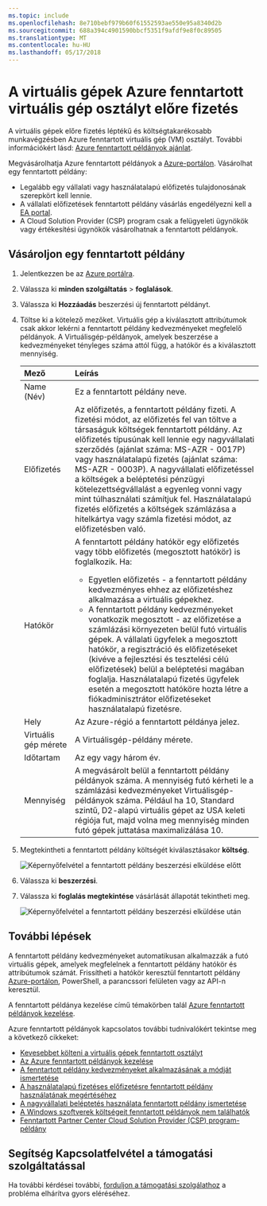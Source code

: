 ```yaml
---
ms.topic: include
ms.openlocfilehash: 8e710bebf979b60f61552593ae550e95a8340d2b
ms.sourcegitcommit: 688a394c4901590bbcf5351f9afdf9e8f0c89505
ms.translationtype: MT
ms.contentlocale: hu-HU
ms.lasthandoff: 05/17/2018
---
```

# <a name="prepay-for-virtual-machines-with-azure-reserved-vm-instances"></a>A virtuális gépek Azure fenntartott virtuális gép osztályt előre fizetés

A virtuális gépek előre fizetés léptékű és költségtakarékosabb munkavégzésben Azure fenntartott virtuális gép (VM) osztályt. További információkért lásd: [Azure fenntartott példányok ajánlat](https://azure.microsoft.com/pricing/reserved-vm-instances/).

Megvásárolhatja Azure fenntartott példányok a [Azure-portálon](https://portal.azure.com). Vásárolhat egy fenntartott példány:
-   Legalább egy vállalati vagy használatalapú előfizetés tulajdonosának szerepkört kell lennie.
-   A vállalati előfizetések fenntartott példány vásárlás engedélyezni kell a [EA portal](https://ea.azure.com).
-   A Cloud Solution Provider (CSP) program csak a felügyeleti ügynökök vagy értékesítési ügynökök vásárolhatnak a fenntartott példányok.

## <a name="buy-a-reserved-instance"></a>Vásároljon egy fenntartott példány
1. Jelentkezzen be az [Azure portálra](https://portal.azure.com).
2. Válassza ki **minden szolgáltatás** > **foglalások**.
3. Válassza ki **Hozzáadás** beszerzési új fenntartott példányt.
4. Töltse ki a kötelező mezőket. Virtuális gép a kiválasztott attribútumok csak akkor lekérni a fenntartott példány kedvezményeket megfelelő példányok. A Virtuálisgép-példányok, amelyek beszerzése a kedvezményeket tényleges száma attól függ, a hatókör és a kiválasztott mennyiség.

    | Mező      | Leírás|
    |:------------|:--------------|
    |Name (Név)        |Ez a fenntartott példány neve.| 
    |Előfizetés|Az előfizetés, a fenntartott példány fizeti. A fizetési módot, az előfizetés fel van töltve a társaságuk költségek fenntartott példány. Az előfizetés típusúnak kell lennie egy nagyvállalati szerződés (ajánlat száma: MS-AZR - 0017P) vagy használatalapú fizetés (ajánlat száma: MS-AZR - 0003P). A nagyvállalati előfizetéssel a költségek a beléptetési pénzügyi kötelezettségvállalást a egyenleg vonni vagy mint túlhasználati számítjuk fel. Használatalapú fizetés előfizetés a költségek számlázása a hitelkártya vagy számla fizetési módot, az előfizetésben való.|    
    |Hatókör       |A fenntartott példány hatókör egy előfizetés vagy több előfizetés (megosztott hatókör) is foglalkozik. Ha: <ul><li>Egyetlen előfizetés - a fenntartott példány kedvezményes ehhez az előfizetéshez alkalmazása a virtuális gépekhez. </li><li>A fenntartott példány kedvezményeket vonatkozik megosztott - az előfizetése a számlázási környezeten belül futó virtuális gépek. A vállalati ügyfelek a megosztott hatókör, a regisztráció és előfizetéseket (kivéve a fejlesztési és tesztelési célú előfizetések) belül a beléptetési magában foglalja. Használatalapú fizetés ügyfelek esetén a megosztott hatóköre hozta létre a fiókadminisztrátor előfizetéseket használatalapú fizetésre.</li></ul>|
    |Hely    |Az Azure-régió a fenntartott példánya jelez.|    
    |Virtuális gép mérete     |A Virtuálisgép-példány mérete.|
    |Időtartam        |Az egy vagy három év.|
    |Mennyiség    |A megvásárolt belül a fenntartott példány példányok száma. A mennyiség futó kérheti le a számlázási kedvezményeket Virtuálisgép-példányok száma. Például ha 10, Standard szintű, D2-alapú virtuális gépet az USA keleti régiója fut, majd volna meg mennyiség minden futó gépek juttatása maximalizálása 10. |
5. Megtekintheti a fenntartott példány költségét kiválasztásakor **költség**.

    ![Képernyőfelvétel a fenntartott példány beszerzési elküldése előtt](./media/virtual-machines-buy-compute-reservations/virtualmachines-reservedvminstance-purchase.png)

6. Válassza ki **beszerzési**.
7. Válassza ki **foglalás megtekintése** vásárlását állapotát tekintheti meg.

    ![Képernyőfelvétel a fenntartott példány beszerzési elküldése után](./media/virtual-machines-buy-compute-reservations/virtualmachines-reservedvmInstance-submit.png)

## <a name="next-steps"></a>További lépések 
A fenntartott példány kedvezményeket automatikusan alkalmazzák a futó virtuális gépek, amelyek megfelelnek a fenntartott példány hatókör és attribútumok számát. Frissítheti a hatókör keresztül fenntartott példány [Azure-portálon](https://portal.azure.com), PowerShell, a parancssori felületen vagy az API-n keresztül. 

A fenntartott példánya kezelése című témakörben talál [Azure fenntartott példányok kezelése](../articles/billing/billing-manage-reserved-vm-instance.md).

Azure fenntartott példányok kapcsolatos további tudnivalókért tekintse meg a következő cikkeket:

- [Kevesebbet költeni a virtuális gépek fenntartott osztályt](../articles/billing/billing-save-compute-costs-reservations.md)
- [Az Azure fenntartott példányok kezelése](../articles/billing/billing-manage-reserved-vm-instance.md)
- [A fenntartott példány kedvezményeket alkalmazásának a módját ismertetése](../articles/billing/billing-understand-vm-reservation-charges.md)
- [A használatalapú fizetéses előfizetésre fenntartott példány használatának megértéséhez](../articles/billing/billing-understand-reserved-instance-usage.md)
- [A nagyvállalati beléptetés használata fenntartott példány ismertetése](../articles/billing/billing-understand-reserved-instance-usage-ea.md)
- [A Windows szoftverek költségeit fenntartott példányok nem találhatók](../articles/billing/billing-reserved-instance-windows-software-costs.md)
- [Fenntartott Partner Center Cloud Solution Provider (CSP) program-példány](https://docs.microsoft.com/partner-center/azure-reservations)

## <a name="need-help-contact-support"></a>Segítség Kapcsolatfelvétel a támogatási szolgáltatással

Ha további kérdései további, [forduljon a támogatási szolgálathoz](https://portal.azure.com/?#blade/Microsoft_Azure_Support/HelpAndSupportBlade) a probléma elhárítva gyors eléréséhez.